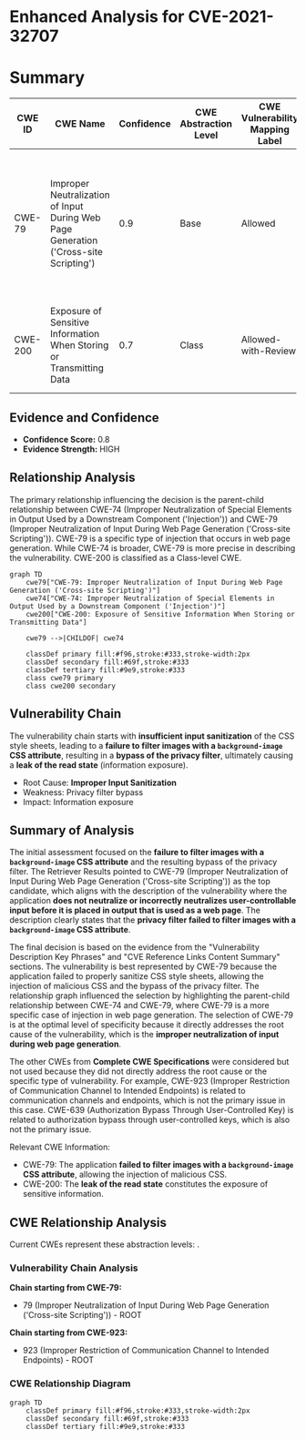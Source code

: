 # Enhanced Analysis for CVE-2021-32707

# Summary
| CWE ID | CWE Name | Confidence | CWE Abstraction Level | CWE Vulnerability Mapping Label | CWE-Vulnerability Mapping Notes |
|---|---|---|---|---|---|
| CWE-79 | Improper Neutralization of Input During Web Page Generation ('Cross-site Scripting') | 0.9 | Base | Allowed | Primary CWE. The application **failed to filter images with a `background-image` CSS attribute**, resulting in the bypass of a privacy filter. |
| CWE-200 | Exposure of Sensitive Information When Storing or Transmitting Data | 0.7 | Class | Allowed-with-Review | Secondary CWE. The **leak of the read state** is a form of sensitive information exposure. |

## Evidence and Confidence

*   **Confidence Score:** 0.8
*   **Evidence Strength:** HIGH

## Relationship Analysis
The primary relationship influencing the decision is the parent-child relationship between CWE-74 (Improper Neutralization of Special Elements in Output Used by a Downstream Component ('Injection')) and CWE-79 (Improper Neutralization of Input During Web Page Generation ('Cross-site Scripting')). CWE-79 is a specific type of injection that occurs in web page generation. While CWE-74 is broader, CWE-79 is more precise in describing the vulnerability. CWE-200 is classified as a Class-level CWE.

```mermaid
graph TD
    cwe79["CWE-79: Improper Neutralization of Input During Web Page Generation ('Cross-site Scripting')"]
    cwe74["CWE-74: Improper Neutralization of Special Elements in Output Used by a Downstream Component ('Injection')"]
    cwe200["CWE-200: Exposure of Sensitive Information When Storing or Transmitting Data"]
    
    cwe79 -->|CHILDOF| cwe74
    
    classDef primary fill:#f96,stroke:#333,stroke-width:2px
    classDef secondary fill:#69f,stroke:#333
    classDef tertiary fill:#9e9,stroke:#333
    class cwe79 primary
    class cwe200 secondary
```

## Vulnerability Chain
The vulnerability chain starts with **insufficient input sanitization** of the CSS style sheets, leading to a **failure to filter images with a `background-image` CSS attribute**, resulting in a **bypass of the privacy filter**, ultimately causing a **leak of the read state** (information exposure).
  - Root Cause: **Improper Input Sanitization**
  - Weakness: Privacy filter bypass
  - Impact: Information exposure

## Summary of Analysis
The initial assessment focused on the **failure to filter images with a `background-image` CSS attribute** and the resulting bypass of the privacy filter. The Retriever Results pointed to CWE-79 (Improper Neutralization of Input During Web Page Generation ('Cross-site Scripting')) as the top candidate, which aligns with the description of the vulnerability where the application **does not neutralize or incorrectly neutralizes user-controllable input before it is placed in output that is used as a web page**. The description clearly states that the **privacy filter failed to filter images with a `background-image` CSS attribute**.

The final decision is based on the evidence from the "Vulnerability Description Key Phrases" and "CVE Reference Links Content Summary" sections. The vulnerability is best represented by CWE-79 because the application failed to properly sanitize CSS style sheets, allowing the injection of malicious CSS and the bypass of the privacy filter. The relationship graph influenced the selection by highlighting the parent-child relationship between CWE-74 and CWE-79, where CWE-79 is a more specific case of injection in web page generation. The selection of CWE-79 is at the optimal level of specificity because it directly addresses the root cause of the vulnerability, which is the **improper neutralization of input during web page generation**.

The other CWEs from **Complete CWE Specifications** were considered but not used because they did not directly address the root cause or the specific type of vulnerability. For example, CWE-923 (Improper Restriction of Communication Channel to Intended Endpoints) is related to communication channels and endpoints, which is not the primary issue in this case. CWE-639 (Authorization Bypass Through User-Controlled Key) is related to authorization bypass through user-controlled keys, which is also not the primary issue.

Relevant CWE Information:
- CWE-79: The application **failed to filter images with a `background-image` CSS attribute**, allowing the injection of malicious CSS.
- CWE-200: The **leak of the read state** constitutes the exposure of sensitive information.


## CWE Relationship Analysis

Current CWEs represent these abstraction levels: .


### Vulnerability Chain Analysis

**Chain starting from CWE-79:**
- 79 (Improper Neutralization of Input During Web Page Generation ('Cross-site Scripting')) - ROOT


**Chain starting from CWE-923:**
- 923 (Improper Restriction of Communication Channel to Intended Endpoints) - ROOT



### CWE Relationship Diagram

```mermaid
graph TD
    classDef primary fill:#f96,stroke:#333,stroke-width:2px
    classDef secondary fill:#69f,stroke:#333
    classDef tertiary fill:#9e9,stroke:#333
```